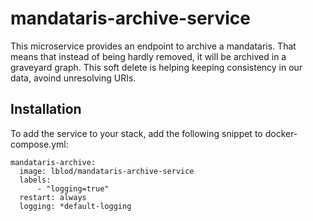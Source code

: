 # mandataris-archive-service

This microservice provides an endpoint to archive a mandataris. That means that instead of being hardly removed, it will be archived in a graveyard graph. This soft delete is helping keeping consistency in our data, avoind unresolving URIs.

## Installation

To add the service to your stack, add the following snippet to docker-compose.yml:

```
mandataris-archive:
  image: lblod/mandataris-archive-service
  labels:
      - "logging=true"
  restart: always
  logging: *default-logging
```
